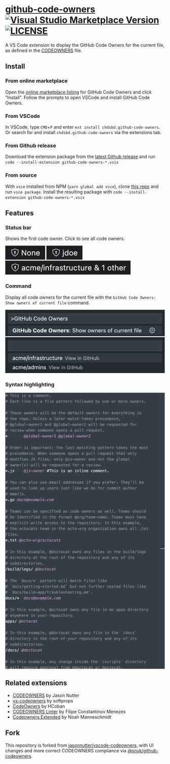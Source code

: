 # [github-code-owners](https://github.com/chdsbd/vscode-github-code-owners) [![Visual Studio Marketplace Version](https://img.shields.io/visual-studio-marketplace/v/chdsbd.github-code-owners.svg)](https://marketplace.visualstudio.com/items?itemName=chdsbd.github-code-owners#overview) [![LICENSE](https://img.shields.io/github/license/chdsbd/vscode-github-code-owners.svg)](https://github.com/chdsbd/vscode-github-code-owners/blob/master/LICENSE)

A VS Code extension to display the GitHub Code Owners for the current file, as defined in the [CODEOWNERS](https://help.github.com/articles/about-codeowners/) file.

## Install

### From online marketplace

Open the [online marketplace listing](https://marketplace.visualstudio.com/items?itemName=chdsbd.github-code-owners#overview) for GitHub Code Owners and click "Install". Follow the prompts to open VSCode and install GitHub Code Owners.

### From VSCode

In VSCode, type `CMD`+`P` and enter `ext install chdsbd.github-code-owners`. Or search for and install `chdsbd.github-code-owners` via the extensions tab.

### From Github release

Download the extension package from the [latest Github release](https://github.com/chdsbd/vscode-github-code-owners/releases/latest) and run `code --install-extension github-code-owners-*.vsix`

### From source

With `vsce` installed from NPM (`yarn global add vsce`), clone [this repo](https://github.com/chdsbd/vscode-github-code-owners) and run `vsce package`. Install the resulting package with `code --install-extension github-code-owners-*.vsix`

## Features

### Status bar

Shows the first code owner. Click to see all code owners.

![no code owners](./images/none.png)
![one user code owner](./images/user.png)
![a team code owner and other](./images/team-and-other.png)

### Command

Display all code owners for the current file with the `GitHub Code Owners: Show owners of current file` command.

![code owners command](./images/command.png)
![code owners list](./images/command-owners.png)

### Syntax highlighting

![syntax highlighting](./images/syntax-highlighting.png)

## Related extensions

- [CODEOWNERS](https://marketplace.visualstudio.com/items?itemName=jasonnutter.vscode-codeowners) by Jason Nutter
- [vs-codeowners](https://marketplace.visualstudio.com/items?itemName=dtangren.vs-codeowners) by softprops
- [CodeOwners](https://marketplace.visualstudio.com/items?itemName=HCoban.codeowners) by HCoban
- [CODEOWNERS Linter](https://marketplace.visualstudio.com/items?itemName=fmenezes.vscode-codeowners-linter) by Filipe Constantinov Menezes
- [Codeowners Extended](https://marketplace.visualstudio.com/items?itemName=noahm.codeowners-extended) by Noah Manneschmidt

## Fork

This repository is forked from [jasonnutter/vscode-codeowners](https://github.com/jasonnutter/vscode-codeowners), with UI changes and more correct CODEOWNERS compliance via [@snyk/github-codeowners](https://www.npmjs.com/package/@snyk/github-codeowners).
